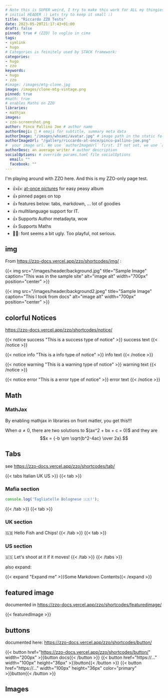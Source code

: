 ```yaml
---
# Note this is SUPER weird, I try to make this work for ALL my thingies so there might be some behavioural clatches in the
# initial HEADER :) Lets try to keep it small :)
title: "Riccardo ZZO Tests"
date: 2023-05-20T21:17:43+01:00
draft: false
pinned: true # (ZZO) lo voglio in cima
tags:
- symlink
- hugo
# Categories is feinitely used by STACK framework:
categories:
- hugo
- zzo
keywords:
- hugo
- zzo
#image: /images/mtg-clone.jpg
image: /images/clone-mtg-vintage.png
pinned: true
#math: true
# enables Maths on ZZO
libraries:
- mathjax
images:
- zzo-screenshot.png
author: Pinco Pallino Joe # author name
authorEmoji: 🤖 # emoji for subtitle, summary meta data
authorImage: "/images/whoami/avatar.jpg" # image path in the static folder
authorImageUrl: "/gallery/riccardo-at-once/pinco-pallino-joe.png"
#  your image url. We use `authorImageUrl` first. If not set, we use `authorImage`.
authorDesc: an average writer # author description
socialOptions: # override params.toml file socialOptions
  email: ""
  facebook: ""
---
```


I'm playing around with ZZO here. And this is my ZZO-only page test.

* 👍👍: [at-once pictures](https://zzo-docs.vercel.app/zzo/pages/gallery/) for easy peasy album
* 👍 pinned pages on top
* 👍 features below: tabs, markdown, ... lot of goodies
* 👍 mulltilanguage support for IT.
* 👍 Supports Author metadayta, wow
* 👍 Supports Maths
* 👎🏾: font seems a bit ugly. Too playful, not serious.


## img

From https://zzo-docs.vercel.app/zzo/shortcodes/img/ :

{{< img src="/images/header/background.jpg" title="Sample Image" caption="This was in the sample site" alt="image alt" width="700px" position="center" >}}

{{< img src="/images/header/background2.jpeg" title="Sample Image" caption="This I took from docs" alt="image alt" width="700px" position="center" >}}

## colorful Notices

https://zzo-docs.vercel.app/zzo/shortcodes/notice/

{{< notice success "This is a success type of notice" >}}
success text
{{< /notice >}}

{{< notice info "This is a info type of notice" >}}
info text
{{< /notice >}}

{{< notice warning "This is a warning type of notice" >}}
warning text
{{< /notice >}}

{{< notice error "This is a error type of notice" >}}
error text
{{< /notice >}}

## Math

### MathJax

By enabling mathjax in libraries on front matter, you get this!!!

When $a \ne 0$, there are two solutions to $\(ax^2 + bx + c = 0\)\$ and they are
$$x = {-b \pm \sqrt{b^2-4ac} \over 2a}.$$

## Tabs

see https://zzo-docs.vercel.app/zzo/shortcodes/tab/

{{< tabs Italian UK US >}}
  {{< tab >}}

  ### Mafia section

  ```javascript
  console.log('Tagliatelle Bolognese 🇮🇹!');
  ```

  {{< /tab >}}
  {{< tab >}}

  ### UK section

  🇬🇧 Hello Fish and Chips!
  {{< /tab >}}
  {{< tab >}}

  ### US section

  🇺🇸 Let's shoot at it if it moves!
  {{< /tab >}}
{{< /tabs >}}

also expand:

{{< expand "Expand me" >}}Some Markdown Contents{{< /expand >}}

## featured image

documented in https://zzo-docs.vercel.app/zzo/shortcodes/featuredimage/

{{< featuredImage >}}

## buttons

documented here: https://zzo-docs.vercel.app/zzo/shortcodes/button/

{{< button href="https://zzo-docs.vercel.app/zzo/shortcodes/button/" width="200px" >}}button docs{{< /button >}}
{{< button href="https://..." width="100px" height="36px" >}}button{{< /button >}}
{{< button href="https://..." width="100px" height="36px" color="primary" >}}button{{< /button >}}


## Images

